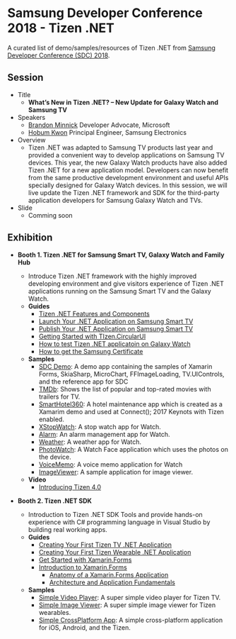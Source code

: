 # Samsung Developer Conference 2018 - Tizen .NET
A curated list of demo/samples/resources of Tizen .NET from [Samsung Developer Conference (SDC) 2018](https://www.samsungdeveloperconference.com/).

## Session

- Title
  - **What’s New in Tizen .NET? – New Update for Galaxy Watch and Samsung TV**
- Speakers
  - [Brandon Minnick](https://www.samsungdeveloperconference.com/speakers/?search=Brandon%20Minnick) Developer Advocate, Microsoft
  - [Hobum Kwon](https://www.samsungdeveloperconference.com/speakers/?search=Ho%20Bum%20Kwon) Principal Engineer, Samsung Electronics
- Overview
  - Tizen .NET was adapted to Samsung TV products last year and provided a convenient way to develop applications on Samsung TV devices. This year, the new Galaxy Watch products have also added Tizen .NET for a new application model. Developers can now benefit from the same productive development environment and useful APIs specially designed for Galaxy Watch devices. In this session, we will live update the Tizen .NET framework and SDK for the third-party application developers for Samsung Galaxy Watch and TVs.
- Slide
  - Comming soon
 
## Exhibition
  
- **Booth 1. Tizen .NET for Samsung Smart TV, Galaxy Watch and Family Hub**
  - Introduce Tizen .NET framework with the highly improved developing environment and give visitors experience of Tizen .NET applications running on the Samsung Smart TV and the Galaxy Watch.
  - **Guides**
    - [Tizen .NET Features and Components](https://developer.tizen.org/development/training/.net-application/tizen-.net-features-and-components)
    - [Launch Your .NET Application on Samsung Smart TV](https://github.com/Samsung/Tizen.TV.UIControls/wiki/Launch-Your-.NET-Application-on-Samsung-Smart-TV)
    - [Publish Your .NET Application on Samsung Smart TV](https://github.com/Samsung/Tizen.TV.UIControls/wiki/Publish-Your-.NET-Application-on-Samsung-Smart-TV)
    - [Getting Started with TIzen.CircularUI](https://samsung.github.io/Tizen.CircularUI/guide/Quickstart.html)
    - [How to test Tizen .NET applicatoin on Galaxy Watch](https://samsung.github.io/Tizen.CircularUI/guide/TestingYourAppOnGear.html)
    - [How to get the Samsung Certificate](https://samsung.github.io/Tizen.CircularUI/guide/GettingTheCertificates.html)
  - **Samples**
     - [SDC Demo](https://github.com/yourina/SDC.Xamarin): A demo app containing the samples of Xamarin Forms, SkiaSharp, MicroChart, FFImageLoading, TV.UIControls, and the reference app for SDC
     - [TMDb](https://github.com/Samsung/Tizen.TV.UIControls/tree/master/sample/TMDb): Shows the list of popular and top-rated movies with trailers for TV.
     - [SmartHotel360](https://github.com/yourina/SmartHotel360-mobile-desktop-apps.git): A hotel maintenance app which is created as a Xamarim demo and used at Connect(); 2017 Keynots with Tizen enabled.
     - [XStopWatch](https://github.com/Samsung/Tizen-CSharp-Samples/tree/master/Wearable/XStopWatch): A stop watch app for Watch.
     - [Alarm](https://github.com/Samsung/Tizen-CSharp-Samples/tree/master/Wearable/Alarm): An alarm management app for Watch.
     - [Weather](https://github.com/Samsung/Tizen-CSharp-Samples/tree/master/Wearable/Weather): A weather app for Watch.
     - [PhotoWatch](https://github.com/Samsung/Tizen-CSharp-Samples/tree/master/Wearable/PhotoWatch): A Watch Face application which uses the photos on the device.
     - [VoiceMemo](https://github.com/Samsung/Tizen-CSharp-Samples/tree/master/Wearable/VoiceMemo): A voice memo application for Watch
     - [ImageViewer](https://github.com/Samsung/Tizen-CSharp-Samples/tree/master/Wearable/ImageViewer): A sample application for image viewer. 
  - **Video**
     - [Introducing Tizen 4.0](https://www.youtube.com/watch?v=enEbZWE4t74)

- **Booth 2. Tizen .NET SDK**
  - Introduction to Tizen .NET SDK Tools and provide hands-on experience with C# programming language in Visual Studio by building real working apps. 
  - **Guides**
    - [Creating Your First Tizen TV .NET Application](https://developer.tizen.org/development/training/.net-application/getting-started/creating-your-first-tizen-tv-.net-application)
    - [Creating Your First Tizen Wearable .NET Application](https://developer.tizen.org/development/training/.net-application/getting-started/creating-your-first-tizen-wearable-.net-application)
    - [Get Started with Xamarin.Forms](https://docs.microsoft.com/en-us/xamarin/xamarin-forms/get-started/)
    - [Introduction to Xamarin.Forms](https://docs.microsoft.com/en-us/xamarin/xamarin-forms/get-started/introduction-to-xamarin-forms)
       - [Anatomy of a Xamarin.Forms Application ](https://docs.microsoft.com/en-us/xamarin/xamarin-forms/get-started/hello-xamarin-forms/deepdive?pivots=windows#anatomy-of-a-xamarinforms-application)
       - [Architecture and Application Fundamentals](https://docs.microsoft.com/en-us/xamarin/xamarin-forms/get-started/hello-xamarin-forms/deepdive?pivots=windows#architecture-and-application-fundamentals)
  - **Samples**
     - [Simple Video Player](https://github.com/rookiejava/sdc2018-tizen-net/tree/master/tutorial/SimpleVideoPlayer): A super simple video player for Tizen TV.
     - [Simple Image Viewer](https://github.com/rookiejava/sdc2018-tizen-net/tree/master/tutorial/SimpleWatchPhoto): A super simple image viewer for Tizen wearables.
     - [Simple CrossPlatform App](https://github.com/rookiejava/sdc2018-tizen-net/tree/master/tutorial/SimpleCrossPlatform): A simple cross-platform application for iOS, Android, and the Tizen.

